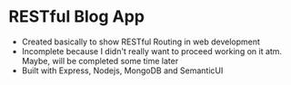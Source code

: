# RESTful Blog App
* Created basically to show RESTful Routing in web development
* Incomplete because I didn't really want to proceed working on it atm. Maybe, will be completed some time later
* Built with Express, Nodejs, MongoDB and SemanticUI
